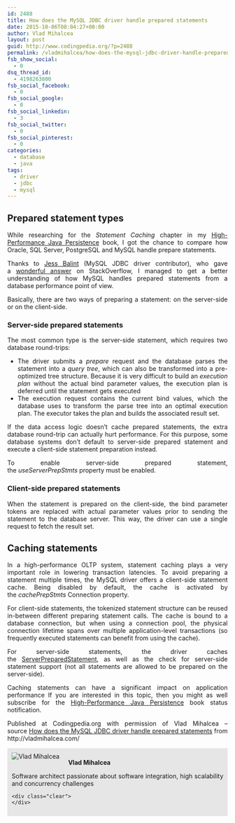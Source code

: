 ```yaml
---
id: 2488
title: How does the MySQL JDBC driver handle prepared statements
date: 2015-10-06T08:04:27+00:00
author: Vlad Mihalcea
layout: post
guid: http://www.codingpedia.org/?p=2488
permalink: /vladmihalcea/how-does-the-mysql-jdbc-driver-handle-prepared-statements/
fsb_show_social:
  - 0
dsq_thread_id:
  - 4198263800
fsb_social_facebook:
  - 0
fsb_social_google:
  - 0
fsb_social_linkedin:
  - 3
fsb_social_twitter:
  - 0
fsb_social_pinterest:
  - 0
categories:
  - database
  - java
tags:
  - driver
  - jdbc
  - mysql
---
```

## Prepared statement types

<p style="text-align: justify;">
  While researching for the<span class="Apple-converted-space"> </span><em>Statement Caching</em><span class="Apple-converted-space"> </span>chapter in my<span class="Apple-converted-space"> </span><a href="https://leanpub.com/high-performance-java-persistence">High-Performance Java Persistence</a><span class="Apple-converted-space"> </span>book, I got the chance to compare how Oracle, SQL Server, PostgreSQL and MySQL handle prepare statements.
</p>

<p style="text-align: justify;">
  Thanks to<span class="Apple-converted-space"> </span><a href="https://www.linkedin.com/in/jbalint">Jess Balint</a><span class="Apple-converted-space"> </span>(MySQL JDBC driver contributor), who gave a<span class="Apple-converted-space"> </span><a href="http://stackoverflow.com/questions/32286518/whats-the-difference-between-cacheprepstmts-and-useserverprepstmts-in-mysql-jdb/32645365#32645365">wonderful answer</a><span class="Apple-converted-space"> </span>on StackOverflow, I managed to get a better understanding of how MySQL handles prepared statements from a database performance point of view.
</p>

<p style="text-align: justify;">
  Basically, there are two ways of preparing a statement: on the server-side or on the client-side.<!--more-->
</p>

### Server-side prepared statements

<p style="text-align: justify;">
  The most common type is the server-side statement, which requires two database round-trips:
</p>

<ul style="text-align: justify;">
  <li>
    The driver submits a<span class="Apple-converted-space"> </span><em>prepare</em><span class="Apple-converted-space"> </span>request and the database parses the statement into a<span class="Apple-converted-space"> </span><em>query tree</em>, which can also be transformed into a pre-optimized tree structure. Because it is very difficult to build an<span class="Apple-converted-space"> </span><em>execution plan</em><span class="Apple-converted-space"> </span>without the actual bind parameter values, the execution plan is deferred until the statement gets executed
  </li>
  <li>
    The execution request contains the current bind values, which the database uses to transform the parse tree into an optimal execution plan. The executor takes the plan and builds the associated result set.
  </li>
</ul>

<p style="text-align: justify;">
  If the data access logic doesn’t cache prepared statements, the extra database round-trip can actually hurt performance. For this purpose, some database systems don’t default to server-side prepared statement and execute a client-side statement preparation instead.
</p>

<p style="text-align: justify;">
  To enable server-side prepared statement, the<span class="Apple-converted-space"> </span><em>useServerPrepStmts</em><span class="Apple-converted-space"> </span>property must be enabled.
</p>

### Client-side prepared statements

<p style="text-align: justify;">
  When the statement is prepared on the client-side, the bind parameter tokens are replaced with actual parameter values prior to sending the statement to the database server. This way, the driver can use a single request to fetch the result set.
</p>

## Caching statements

<p style="text-align: justify;">
  In a high-performance OLTP system, statement caching plays a very important role in lowering transaction latencies. To avoid preparing a statement multiple times, the MySQL driver offers a client-side statement cache. Being disabled by default, the cache is activated by the<span class="Apple-converted-space"> </span><em>cachePrepStmts</em><span class="Apple-converted-space"> </span>Connection property.
</p>

<p style="text-align: justify;">
  For client-side statements, the tokenized statement structure can be reused in-between different preparing statement calls. The cache is bound to a database connection, but when using a connection pool, the physical connection lifetime spans over multiple application-level transactions (so frequently executed statements can benefit from using the cache).
</p>

<p style="text-align: justify;">
  For server-side statements, the driver caches the<span class="Apple-converted-space"> </span><a href="http://grepcode.com/file/repo1.maven.org/maven2/mysql/mysql-connector-java/5.1.35/com/mysql/jdbc/ServerPreparedStatement.java#ServerPreparedStatement">ServerPreparedStatement</a>, as well as the check for server-side statement support (not all statements are allowed to be prepared on the server-side).
</p>

<p style="text-align: justify;">
  Caching statements can have a significant impact on application performance If you are interested in this topic, then you might as well subscribe for the<span class="Apple-converted-space"> </span><a href="https://leanpub.com/high-performance-java-persistence">High-Performance Java Persistence</a><span class="Apple-converted-space"> </span>book status notification.
</p>

<p class="note_normal" style="text-align: justify;">
  Published at Codingpedia.org with permission of Vlad Mihalcea – source <a title="http://vladmihalcea.com/2015/03/05/a-beginners-guide-to-jpa-and-hibernate-cascade-types/" href="http://vladmihalcea.com/2015/09/21/how-does-the-mysql-jdbc-driver-handle-prepared-statements/" target="_blank">How does the MySQL JDBC driver handle prepared statements</a> from http://vladmihalcea.com/
</p>

<div id="about_author" style="background-color: #e6e6e6; padding: 10px;">
  <img id="author_portrait" style="float: left; margin-right: 20px;" src="https://lh5.googleusercontent.com/-TE09duPdvbA/U1pkmDy2uSI/AAAAAAAACUM/0AVivijfro4/w896-h897-no/VladMihalcea.jpg" alt="Vlad Mihalcea" /> 
  
  <p id="about_author_header">
    <strong>Vlad Mihalcea</strong>
  </p>
  
  <div id="author_details" style="text-align: justify;">
    Software architect passionate about software integration, high scalability and concurrency challenges
  </div>
  
  <div id="follow_social" style="clear: both;">
    <div id="social_logos">
      <a class="icon-earth" href="http://vladmihalcea.com/" target="_blank"> </a> <a class="icon-googleplus" href="https://plus.google.com/102351970868518518557/posts" target="_blank"> </a> <a class="icon-twitter" href="https://twitter.com/vlad_mihalcea" target="_blank"> </a> <a class="icon-github" href="https://github.com/vladmihalcea" target="_blank"> </a> <a class="icon-linkedin" href="https://www.linkedin.com/pub/vlad-mihalcea/20/a59/580" target="_blank"> </a>
    </div>
    
    <div class="clear">
    </div>
  </div>
</div>
